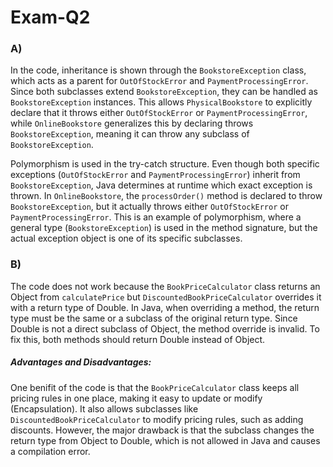 # Exam-Q2


### A)

In the code, inheritance is shown through the `BookstoreException` class, which acts as a parent for `OutOfStockError` and `PaymentProcessingError`. Since both subclasses extend `BookstoreException`, they can be handled as `BookstoreException` instances. This allows `PhysicalBookstore` to explicitly declare that it throws either `OutOfStockError` or `PaymentProcessingError`, while `OnlineBookstore` generalizes this by declaring throws `BookstoreException`, meaning it can throw any subclass of `BookstoreException`.

Polymorphism is used in the try-catch structure. Even though both specific exceptions (`OutOfStockError` and `PaymentProcessingError`) inherit from `BookstoreException`, Java determines at runtime which exact exception is thrown. In `OnlineBookstore`, the `processOrder()` method is declared to throw `BookstoreException`, but it actually throws either `OutOfStockError` or `PaymentProcessingError`. This is an example of polymorphism, where a general type (`BookstoreException`) is used in the method signature, but the actual exception object is one of its specific subclasses.


### B)

The code does not work because the `BookPriceCalculator` class returns an Object from `calculatePrice` but `DiscountedBookPriceCalculator` overrides it with a return type of Double. In Java, when overriding a method, the return type must be the same or a subclass of the original return type. Since Double is not a direct subclass of Object, the method override is invalid. To fix this, both methods should return Double instead of Object.

##### Advantages and Disadvantages:

One benifit of the code is that the `BookPriceCalculator` class keeps all pricing rules in one place, making it easy to update or modify (Encapsulation). It also allows subclasses like `DiscountedBookPriceCalculator` to modify pricing rules, such as adding discounts. However, the major drawback is that the subclass changes the return type from Object to Double, which is not allowed in Java and causes a compilation error.
